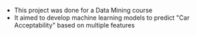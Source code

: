 - This project was done for a Data Mining course
- It aimed to develop machine learning models to predict "Car Acceptability" based on multiple features
